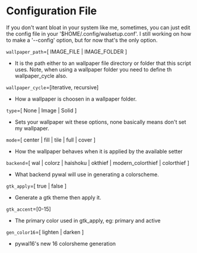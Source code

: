# Configuration File
If you don't want bloat in your system like me, sometimes, you can just 
edit the config file in your '$HOME/.config/walsetup.conf'. I still working on
how to make a '--config' option, but for now that's the only option.

`wallpaper_path`=[ IMAGE_FILE | IMAGE_FOLDER ]
  - It is the path either to an wallpaper file directory or folder
    that this script uses. Note, when using a wallpaper folder you 
	need to define th wallpaper_cycle also.

`wallpaper_cycle`=[iterative, recursive]
  - How a wallpaper is choosen in a wallpaper folder.

`type`=[ None | Image | Solid ]
  - Sets your wallpaper wit these options, none basically means don't
    set my wallpaper.

`mode`=[ center | fill | tile | full | cover ]
  - How the wallpaper behaves when it is applied by the available setter

`backend`=[ wal | colorz | haishoku | okthief | modern_colorthief | colorthief ]
  - What backend pywal will use in generating a colorscheme.

`gtk_apply`=[ true | false ]
  - Generate a gtk theme then apply it.

`gtk_accent`=[0-15]
  - The primary color used in gtk_apply, eg: primary and active

`gen_color16`=[ lighten | darken ]
  - pywal16's new 16 colorsheme generation
